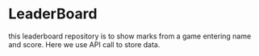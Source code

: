 # LeaderBoard
this leaderboard repository is to show marks from a game entering name and score. Here we use API call to store data. 
